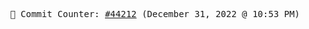 <p align="center">
    <samp>
        📮 Commit Counter: <a href="https://github.com/Javascript-void0/Javascript-void0/commits/main">#44212</a> (December 31, 2022 @ 10:53 PM)
    </samp>
</p>